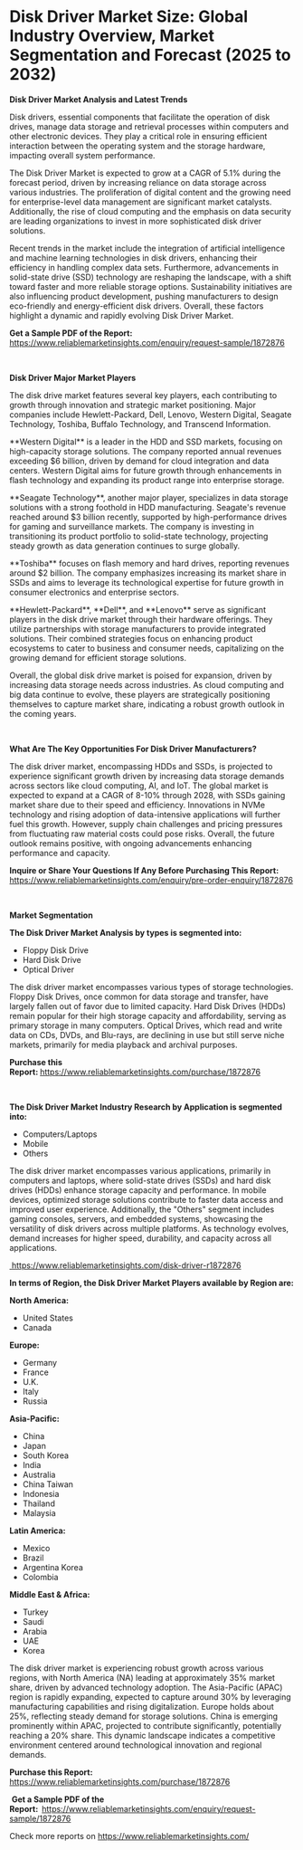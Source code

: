 <p><h1>Disk Driver Market Size: Global Industry Overview, Market Segmentation and Forecast (2025 to 2032)</h1></p><p><strong>Disk Driver Market Analysis and Latest Trends</strong></p>
<p><p>Disk drivers, essential components that facilitate the operation of disk drives, manage data storage and retrieval processes within computers and other electronic devices. They play a critical role in ensuring efficient interaction between the operating system and the storage hardware, impacting overall system performance.</p><p>The Disk Driver Market is expected to grow at a CAGR of 5.1% during the forecast period, driven by increasing reliance on data storage across various industries. The proliferation of digital content and the growing need for enterprise-level data management are significant market catalysts. Additionally, the rise of cloud computing and the emphasis on data security are leading organizations to invest in more sophisticated disk driver solutions.</p><p>Recent trends in the market include the integration of artificial intelligence and machine learning technologies in disk drivers, enhancing their efficiency in handling complex data sets. Furthermore, advancements in solid-state drive (SSD) technology are reshaping the landscape, with a shift toward faster and more reliable storage options. Sustainability initiatives are also influencing product development, pushing manufacturers to design eco-friendly and energy-efficient disk drivers. Overall, these factors highlight a dynamic and rapidly evolving Disk Driver Market.</p></p>
<p><strong>Get a Sample PDF of the Report:&nbsp;</strong> <a href="https://www.reliablemarketinsights.com/enquiry/request-sample/1872876?utm_campaign=2311&utm_medium=2&utm_source=Github&utm_content=ia&utm_term=10022025&utm_id=disk-driver">https://www.reliablemarketinsights.com/enquiry/request-sample/1872876</a></p>
<p>&nbsp;</p>
<p><strong>Disk Driver Major Market Players</strong></p>
<p><p>The disk drive market features several key players, each contributing to growth through innovation and strategic market positioning. Major companies include Hewlett-Packard, Dell, Lenovo, Western Digital, Seagate Technology, Toshiba, Buffalo Technology, and Transcend Information.</p><p>**Western Digital** is a leader in the HDD and SSD markets, focusing on high-capacity storage solutions. The company reported annual revenues exceeding $6 billion, driven by demand for cloud integration and data centers. Western Digital aims for future growth through enhancements in flash technology and expanding its product range into enterprise storage.</p><p>**Seagate Technology**, another major player, specializes in data storage solutions with a strong foothold in HDD manufacturing. Seagate's revenue reached around $3 billion recently, supported by high-performance drives for gaming and surveillance markets. The company is investing in transitioning its product portfolio to solid-state technology, projecting steady growth as data generation continues to surge globally.</p><p>**Toshiba** focuses on flash memory and hard drives, reporting revenues around $2 billion. The company emphasizes increasing its market share in SSDs and aims to leverage its technological expertise for future growth in consumer electronics and enterprise sectors.</p><p>**Hewlett-Packard**, **Dell**, and **Lenovo** serve as significant players in the disk drive market through their hardware offerings. They utilize partnerships with storage manufacturers to provide integrated solutions. Their combined strategies focus on enhancing product ecosystems to cater to business and consumer needs, capitalizing on the growing demand for efficient storage solutions.</p><p>Overall, the global disk drive market is poised for expansion, driven by increasing data storage needs across industries. As cloud computing and big data continue to evolve, these players are strategically positioning themselves to capture market share, indicating a robust growth outlook in the coming years.</p></p>
<p>&nbsp;</p>
<p><strong>What Are The Key Opportunities For Disk Driver Manufacturers?</strong></p>
<p><p>The disk driver market, encompassing HDDs and SSDs, is projected to experience significant growth driven by increasing data storage demands across sectors like cloud computing, AI, and IoT. The global market is expected to expand at a CAGR of 8-10% through 2028, with SSDs gaining market share due to their speed and efficiency. Innovations in NVMe technology and rising adoption of data-intensive applications will further fuel this growth. However, supply chain challenges and pricing pressures from fluctuating raw material costs could pose risks. Overall, the future outlook remains positive, with ongoing advancements enhancing performance and capacity.</p></p>
<p><strong>Inquire or Share Your Questions If Any Before Purchasing This Report:</strong> <a href="https://www.reliablemarketinsights.com/enquiry/pre-order-enquiry/1872876?utm_campaign=2311&utm_medium=2&utm_source=Github&utm_content=ia&utm_term=10022025&utm_id=disk-driver">https://www.reliablemarketinsights.com/enquiry/pre-order-enquiry/1872876</a></p>
<p>&nbsp;</p>
<p><strong>Market Segmentation</strong></p>
<p><strong>The Disk Driver Market Analysis by types is segmented into:</strong></p>
<p><ul><li>Floppy Disk Drive</li><li>Hard Disk Drive</li><li>Optical Driver</li></ul></p>
<p><p>The disk driver market encompasses various types of storage technologies. Floppy Disk Drives, once common for data storage and transfer, have largely fallen out of favor due to limited capacity. Hard Disk Drives (HDDs) remain popular for their high storage capacity and affordability, serving as primary storage in many computers. Optical Drives, which read and write data on CDs, DVDs, and Blu-rays, are declining in use but still serve niche markets, primarily for media playback and archival purposes.</p></p>
<p><strong>Purchase this Report:&nbsp;</strong><a href="https://www.reliablemarketinsights.com/purchase/1872876?utm_campaign=2311&utm_medium=2&utm_source=Github&utm_content=ia&utm_term=10022025&utm_id=disk-driver">https://www.reliablemarketinsights.com/purchase/1872876</a></p>
<p>&nbsp;</p>
<p><strong>The Disk Driver Market Industry Research by Application is segmented into:</strong></p>
<p><ul><li>Computers/Laptops</li><li>Mobile</li><li>Others</li></ul></p>
<p><p>The disk driver market encompasses various applications, primarily in computers and laptops, where solid-state drives (SSDs) and hard disk drives (HDDs) enhance storage capacity and performance. In mobile devices, optimized storage solutions contribute to faster data access and improved user experience. Additionally, the "Others" segment includes gaming consoles, servers, and embedded systems, showcasing the versatility of disk drivers across multiple platforms. As technology evolves, demand increases for higher speed, durability, and capacity across all applications.</p></p>
<p><a href="https://www.reliablemarketinsights.com/disk-driver-r1872876?utm_campaign=2311&utm_medium=2&utm_source=Github&utm_content=ia&utm_term=10022025&utm_id=disk-driver">&nbsp;https://www.reliablemarketinsights.com/disk-driver-r1872876</a></p>
<p><strong>In terms of Region, the Disk Driver Market Players available by Region are:</strong></p>
<p>
    <p> <strong> North America: </strong>
        <ul>
            <li>United States</li>
            <li>Canada</li>
        </ul>
        </p> 
    <p> <strong> Europe: </strong>
        <ul>
            <li>Germany</li>
            <li>France</li>
            <li>U.K.</li>
            <li>Italy</li>
            <li>Russia</li>
        </ul>
        </p> 
    <p> <strong> Asia-Pacific: </strong>
        <ul>
            <li>China</li>
            <li>Japan</li>
            <li>South Korea</li>
            <li>India</li>
            <li>Australia</li>
            <li>China Taiwan</li>
            <li>Indonesia</li>
            <li>Thailand</li>
            <li>Malaysia</li>
        </ul>
        </p> 
    <p> <strong> Latin America: </strong>
        <ul>
            <li>Mexico</li>
            <li>Brazil</li>
            <li>Argentina Korea</li>
            <li>Colombia</li>
        </ul>
        </p> 
    <p> <strong> Middle East & Africa: </strong>
        <ul>
            <li>Turkey</li>
            <li>Saudi</li>
            <li>Arabia</li>
            <li>UAE</li>
            <li>Korea</li>
        </ul>
    </p>
    </p>
<p><p>The disk driver market is experiencing robust growth across various regions, with North America (NA) leading at approximately 35% market share, driven by advanced technology adoption. The Asia-Pacific (APAC) region is rapidly expanding, expected to capture around 30% by leveraging manufacturing capabilities and rising digitalization. Europe holds about 25%, reflecting steady demand for storage solutions. China is emerging prominently within APAC, projected to contribute significantly, potentially reaching a 20% share. This dynamic landscape indicates a competitive environment centered around technological innovation and regional demands.</p></p>
<p><strong>Purchase this Report: </strong><a href="https://www.reliablemarketinsights.com/purchase/1872876?utm_campaign=2311&utm_medium=2&utm_source=Github&utm_content=ia&utm_term=10022025&utm_id=disk-driver">https://www.reliablemarketinsights.com/purchase/1872876</a></p>
<p>&nbsp;<strong>Get a Sample PDF of the Report:&nbsp;&nbsp;</strong><a href="https://www.reliablemarketinsights.com/enquiry/request-sample/1872876?utm_campaign=2311&utm_medium=2&utm_source=Github&utm_content=ia&utm_term=10022025&utm_id=disk-driver">https://www.reliablemarketinsights.com/enquiry/request-sample/1872876</a></p>
<p><strong></strong></p>
<p>Check more reports on <a href="https://www.reliablemarketinsights.com/?utm_campaign=2311&utm_medium=2&utm_source=Github&utm_content=ia&utm_term=10022025&utm_id=disk-driver">https://www.reliablemarketinsights.com/</a></p>